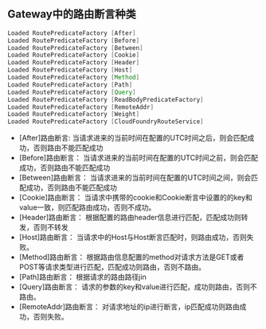 ## Gateway中的路由断言种类

```java
Loaded RoutePredicateFactory [After]
Loaded RoutePredicateFactory [Before]
Loaded RoutePredicateFactory [Between]
Loaded RoutePredicateFactory [Cookie]
Loaded RoutePredicateFactory [Header]
Loaded RoutePredicateFactory [Host]
Loaded RoutePredicateFactory [Method]
Loaded RoutePredicateFactory [Path]
Loaded RoutePredicateFactory [Query]
Loaded RoutePredicateFactory [ReadBodyPredicateFactory]
Loaded RoutePredicateFactory [RemoteAddr]
Loaded RoutePredicateFactory [Weight]
Loaded RoutePredicateFactory [CloudFoundryRouteService]
```

- [After]路由断言: 当请求进来的当前时间在配置的UTC时间之后，则会匹配成功，否则路由不能匹配成功
- [Before]路由断言： 当请求进来的当前时间在配置的UTC时间之前，则会匹配成功，否则路由不能匹配成功
- [Between]路由断言： 当请求进来的当前时间在配置的UTC时间之间，则会匹配成功，否则路由不能匹配成功
- [Cookie]路由断言： 当请求中携带的cookie和Cookie断言中设置的的key和value一致，则匹配路由成功，否则不成功。
- [Header]路由断言： 根据配置的路由header信息进行匹配，匹配成功则转发，否则不转发
- [Host]路由断言： 当请求中的Host与Host断言匹配时，则路由成功，否则失败。
- [Method]路由断言： 根据路由信息配置的method对请求方法是GET或者POST等请求类型进行匹配，匹配成功则路由，否则不路由。
- [Path]路由断言： 根据请求的路由路径jin
- [Query]路由断言： 请求的参数的key和value进行匹配，成功则路由，否则不路由。
- [RemoteAddr]路由断言： 对请求地址的ip进行断言，ip匹配成功则路由成功，否则失败。

